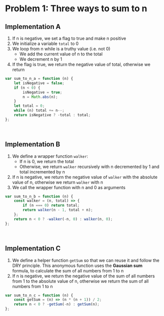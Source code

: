 # Problem 1: Three ways to sum to n

## Implementation A

1. If n is negative, we set a flag to true and make n positive
2. We initialize a variable `total` to 0
3. We loop from n while is a truthy value (i.e. not 0)
    - We add the current value of n to the total
    - We decrement n by 1
4. If the flag is true, we return the negative value of total, otherwise we return

```js
var sum_to_n_a = function (n) {
	let isNegative = false;
	if (n < 0) {
		isNegative = true;
		n = Math.abs(n);
	}
	let total = 0;
	while (n) total += n--;
	return isNegative ? -total : total;
};
```

&nbsp;

## Implementation B

1. We define a wrapper function `walker`:
    - If n is 0, we return the total
    - Otherwise, we return `walker` recursively with n decremented by 1 and total incremented by n
2. If n is negative, we return the negative value of `walker` with the absolute value of n, otherwise we return `walker` with n
3. We call the wrapper function with n and 0 as arguments

```js
var sum_to_n_b = function (n) {
	const walker = (n, total) => {
		if (n === 0) return total;
		return walker(n - 1, total + n);
	};
	return n < 0 ? -walker(-n, 0) : walker(n, 0);
};
```

&nbsp;

## Implementation C

1.  We define a helper function `getSum` so that we can reuse it and follow the DRY principle. This anonymous function uses the **Gaussian sum** formula, to calculate the sum of all numbers from 1 to n
2.  If n is negative, we return the negative value of the sum of all numbers from 1 to the absolute value of n, otherwise we return the sum of all numbers from 1 to n

```js
var sum_to_n_c = function (n) {
	const getSum = (n) => (n * (n + 1)) / 2;
	return n < 0 ? -getSum(-n) : getSum(n);
};
```
